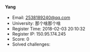 #### Yang  

* Email: 2538189240@qq.com  
* University: 那个啥那个啥  
* Register Time: 2018-02-03 20:10:32  
* Register IP: 150.95.174.245  
* Score: 0  
* Solved challenges: 
